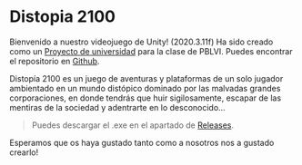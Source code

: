 # **Distopia 2100**

Bienvenido a nuestro videojuego de Unity! (2020.3.11f) Ha sido creado como un [Proyecto de universidad] para la clase de PBLVI. Puedes encontrar el repositorio en [Github].

Distopía 2100 es un juego de aventuras y plataformas de un solo jugador ambientado en un mundo distópico dominado por las malvadas grandes corporaciones, en donde tendrás que huir sigilosamente, escapar de las mentiras de la sociedad y adentrarte en lo desconocido…

>Puedes descargar el .exe en el apartado de [Releases].

Esperamos que os haya gustado tanto como a nosotros nos a gustado crearlo!

[Github]: <https://github.com/randreu28/Distopia-2100>

[Releases]: <https://github.com/randreu28/Distopia-2100/releases>

[Proyecto de universidad]: <https://docs.google.com/document/d/1dHa8VqZ-pPGJwN6BgGssIyB0UAFQMy5sMXH_N26zh48/edit?usp=sharing> 
